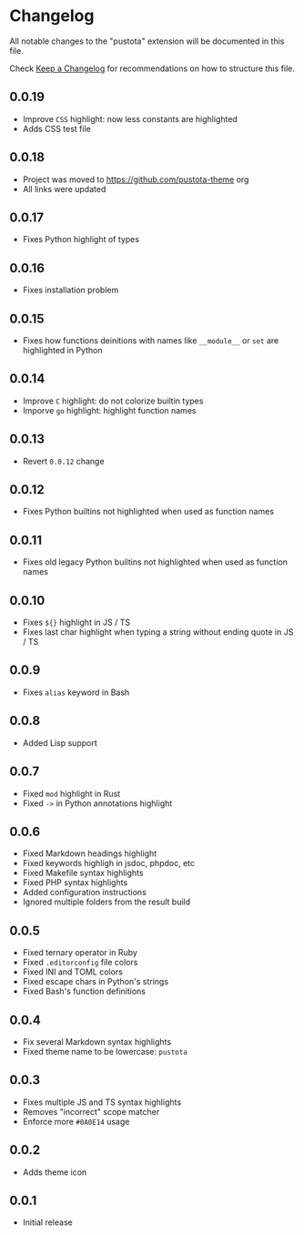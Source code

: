 # Changelog

All notable changes to the "pustota" extension will be documented in this file.

Check [Keep a Changelog](http://keepachangelog.com/) for recommendations on how to structure this file.

## 0.0.19

- Improve `CSS` highlight: now less constants are highlighted
- Adds CSS test file

## 0.0.18

- Project was moved to https://github.com/pustota-theme org
- All links were updated

## 0.0.17

- Fixes Python highlight of types

## 0.0.16

- Fixes installation problem

## 0.0.15

- Fixes how functions deinitions with names
  like `__module__` or `set` are highlighted in Python

## 0.0.14

- Improve `C` highlight: do not colorize builtin types
- Imporve `go` highlight: highlight function names

## 0.0.13

- Revert `0.0.12` change

## 0.0.12

- Fixes Python builtins not highlighted when used as function names

## 0.0.11

- Fixes old legacy Python builtins not highlighted when used as function names

## 0.0.10

- Fixes `${}` highlight in JS / TS
- Fixes last char highlight when typing a string without ending quote in JS / TS

## 0.0.9

- Fixes `alias` keyword in Bash

## 0.0.8

- Added Lisp support

## 0.0.7

- Fixed `mod` highlight in Rust
- Fixed `->` in Python annotations highlight

## 0.0.6

- Fixed Markdown headings highlight
- Fixed keywords highligh in jsdoc, phpdoc, etc
- Fixed Makefile syntax highlights
- Fixed PHP syntax highlights
- Added configuration instructions
- Ignored multiple folders from the result build

## 0.0.5

- Fixed ternary operator in Ruby
- Fixed `.editorconfig` file colors
- Fixed INI and TOML colors
- Fixed escape chars in Python's strings
- Fixed Bash's function definitions

## 0.0.4

- Fix several Markdown syntax highlights
- Fixed theme name to be lowercase: `pustota`

## 0.0.3

- Fixes multiple JS and TS syntax highlights
- Removes "incorrect" scope matcher
- Enforce more `#0A0E14` usage

## 0.0.2

- Adds theme icon

## 0.0.1

- Initial release
